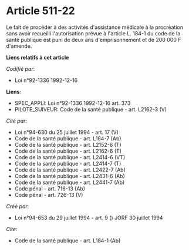 # Article 511-22

Le fait de procéder à des activités d'assistance médicale à la procréation sans avoir recueilli l'autorisation prévue à
l'article L. 184-1 du code de la santé publique est puni de deux ans d'emprisonnement et de 200 000 F d'amende.

**Liens relatifs à cet article**

_Codifié par_:

  - Loi n°92-1336 1992-12-16

**Liens**:

  - SPEC_APPLI: Loi n°92-1336 1992-12-16 art. 373
  - PILOTE_SUIVEUR: Code de la santé publique - art. L2162-3 (V)

_Cité par_:

  - Loi n°94-630 du 25 juillet 1994 - art. 17 (V)
  - Code de la santé publique - art. L184-7 (Ab)
  - Code de la santé publique - art. L2152-6 (T)
  - Code de la santé publique - art. L2162-6 (T)
  - Code de la santé publique - art. L2414-6 (VT)
  - Code de la santé publique - art. L2414-7 (T)
  - Code de la santé publique - art. L2422-7 (Ab)
  - Code de la santé publique - art. L2431-6 (Ab)
  - Code de la santé publique - art. L2441-7 (Ab)
  - Code pénal - art. 716-13 (Ab)
  - Code pénal - art. 726-13 (V)

_Créé par_:

  - Loi n°94-653 du 29 juillet 1994 - art. 9 () JORF 30 juillet 1994

_Cite_:

  - Code de la santé publique - art. L184-1 (Ab)
